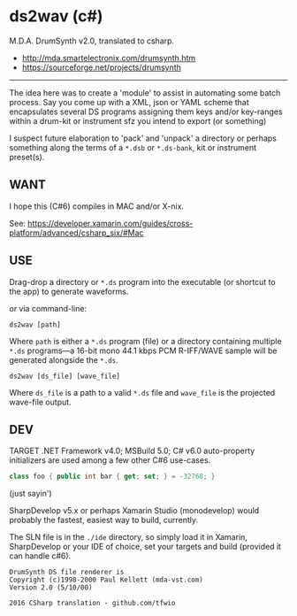 
ds2wav (c#)
==============

M.D.A. DrumSynth v2.0, translated to csharp.

- http://mda.smartelectronix.com/drumsynth.htm
- https://sourceforge.net/projects/drumsynth


----

The idea here was to create a 'module' to assist in automating some batch
process.  Say you come up with a XML, json or YAML scheme that encapsulates
several DS programs assigning them keys and/or key-ranges within a drum-kit
or instrument sfz you intend to export (or something)

I suspect future elaboration to 'pack' and 'unpack' a directory or perhaps
something along the terms of a `*.dsb` or `*.ds-bank`, kit or instrument
preset(s).

WANT
------------

I hope this (C#6) compiles in MAC and/or X-nix.

See: https://developer.xamarin.com/guides/cross-platform/advanced/csharp_six/#Mac

USE
-------------

Drag-drop a directory or `*.ds` program into the executable (or shortcut to
the app) to generate waveforms.

or via command-line:

    ds2wav [path]

Where `path` is either a `*.ds` program (file) or a directory containing
multiple `*.ds` programs—a 16-bit mono 44.1 kbps PCM R-IFF/WAVE sample
will be generated alongside the `*.ds`.

    ds2wav [ds_file] [wave_file]

Where `ds_file` is a path to a valid `*.ds` file and `wave_file` is the
projected wave-file output.

DEV
-------------

TARGET .NET Framework v4.0; MSBuild 5.0; C# v6.0 auto-property initializers
are used among a few other C#6 use-cases.

```csharp
class foo { public int bar { get; set; } = -32768; }
```

(just sayin')

SharpDevelop v5.x or perhaps Xamarin Studio (monodevelop) would probably the
fastest, easiest way to build, currently.

The SLN file is in the `./ide` directory, so simply load it in Xamarin,
SharpDevelop or your IDE of choice, set your targets and build (provided it
can handle c#6).


    DrumSynth DS file renderer is
    Copyright (c)1998-2000 Paul Kellett (mda-vst.com)
    Version 2.0 (5/10/00)

    2016 CSharp translation - github.com/tfwio

